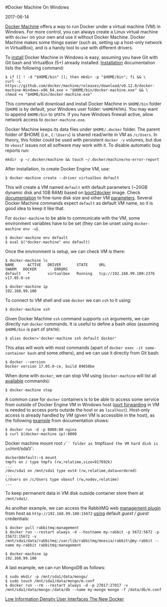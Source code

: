 #Docker Machine On Windows

2017-06-14

<!--- tags: virtualization docker -->

[Docker Machine](https://docs.docker.com/machine/overview/) offers a way to run Docker under a virtual machine (VM) in Windows. For more control, you can always create a Linux virtual machine with `docker` on your own and use it without Docker Machine. Docker Machine makes some things easier (such as, setting up a host-only network in VirtualBox), and is a handy tool to use with different drivers.

To [install](https://docs.docker.com/machine/install-machine/) Docker Machine in Windows is easy, assuming you have Git with Git bash and VirtualBox (5+) already installed. [Installation](https://docs.docker.com/machine/install-machine/) documentation lists the following command: 

```
$ if [[ ! -d "$HOME/bin" ]]; then mkdir -p "$HOME/bin"; fi && \
curl -L https://github.com/docker/machine/releases/download/v0.12.0/docker-machine-Windows-x86_64.exe > "$HOME/bin/docker-machine.exe" && \
chmod +x "$HOME/bin/docker-machine.exe"
```

This command will download and install Docker Machine in `$HOME/bin` folder (`$HOME` is by default, your Windows user folder: `%HOMEPATH%`). You may want to append `$HOME/bin` to `$PATH`. If you have Windows firewall active, allow network access to `docker-machine.exe`.

Docker Machine keeps its data files under `$HOME/.docker` folder. The parent folder of $HOME (i.e., `C:\Users`) is shared read/write in VM as `/c/Users`. In theory, this folder could be used with persistent `docker -v` volumes, but due to `vboxsf` issues not all software may work with it. To disable automatic bug reports run:

```
mkdir -p ~/.docker/machine && touch ~/.docker/machine/no-error-report
```

After installation, to create Docker Engine VM, use:

```
$ docker-machine create --driver virtualbox default
```

This will create a VM named `default` with default parameters (~20GB dynamic disk and 1GB RAM) based on [boot2docker](https://stackoverflow.com/questions/28733940/how-to-install-nano-on-boot2docker) image. Check [documentation](https://docs.docker.com/machine/drivers/virtualbox/) to fine-tune disk size and other VM [parameters](https://github.com/docker/machine/blob/8f82b762749bb8dcf52c6dd0774b927510c5e885/docs/reference/create.md). Several Docker Machine commands expect `default` as default VM name, so it is good idea to keep it like that.

For `docker-machine` to be able to communicate with the VM, some environment variables have to be set (they can be unset using `docker-machine env -u`).

```
$ docker-machine env default
$ eval $("docker-machine" env default)
```

Once the environment is setup, we can check VM is there:

```
$ docker-machine ls
NAME      ACTIVE   DRIVER       STATE     URL                         SWARM   DOCKER        ERRORS
default   *        virtualbox   Running   tcp://192.168.99.100:2376           v17.05.0-ce

$ docker-machine ip
192.168.99.100
```

To connect to VM shell and use `docker` we can `ssh` to it using:

```
$ docker-machine ssh
```

Given Docker Machine `ssh` command supports `ssh` arguments, we can directly run `docker` commands. It is useful to define a bash *alias* (assuming `$HOME/bin` is part of `$PATH`):

```
$ alias docker='docker-machine ssh default docker'
```

This alias will work with most commands (apart of `docker exec -it some-container bash` and some others), and we can use it directly from Git bash:

```
$ docker --version
Docker version 17.05.0-ce, build 89658be
```

When done with `docker`, we can stop VM using (`docker-machine` will list all [available](https://docs.docker.com/machine/reference/) commands):

```
$ docker-machine stop
```

A common case for `docker` containers is to be able to access some service from outside of Docker Engine VM in Windows host ([port forwarding](https://stackoverflow.com/questions/36286305/how-do-i-forward-a-docker-machine-port-to-my-host-port-on-osx) in VM is needed to access ports outside the host or as `localhost`). Host-only access is already handled by VM (given VM is accessible in the host), as the following [example](https://docs.docker.com/machine/get-started/#run-containers-and-experiment-with-machine-commands) from documentation shows:

```
$ docker run -d -p 8000:80 nginx
$ curl $(docker-machine ip):8000
```

Docker machine mount root `/`` folder as `tmpfs` and the VM hard disk is in `/mnt/sda1/`:

```
docker@default:~$ mount
tmpfs on / type tmpfs (rw,relatime,size=917692k)
...
/dev/sda1 on /mnt/sda1 type ext4 (rw,relatime,data=ordered)  
...
c/Users on /c/Users type vboxsf (rw,nodev,relatime)
...                                                    
```

To keep permanent data in VM disk outside container store them at `/mnt/sda1/`.

As another example, we can access the RabbitMQ web [management plugin](https://docs.docker.com/samples/rabbitmq/#management-plugin) from host as `http://192.168.99.100:15672` [using](https://hub.docker.com/r/library/rabbitmq/tags/) default *guest / guest* credentials:

```
$ docker pull rabbitmq:management
$ docker run --restart always -d --hostname my-rabbit -p 5672:5672 -p 15672:15672 -v /mnt/sda1/data/rabbitmq:/var/lib/rabbitmq/mnesia/rabbit\@my-rabbit --name my-rabbit rabbitmq:management

$ docker-machine ip
192.168.99.100
```

A last example, we can run MongoDB as follows:

```
$ sudo mkdir -p /mnt/sda1/data/mongo/
$ sudo touch /mnt/sda1/data/mongo/m.conf
$ docker run --rm --restart always -d -p 27017:27017 -v /mnt/sda1/data/mongo:/data/db --name my-mongo mongo -f /data/db/m.conf
```

<ins class='nfooter'><a rel='prev' id='fprev' href='#blog/2017/2017-06-30-Low-Information-Density-User-Interfaces.md'>Low Information Density User Interfaces</a> <a rel='next' id='fnext' href='#blog/2017/2017-05-16-The-New-Docker.md'>The New Docker</a></ins>
